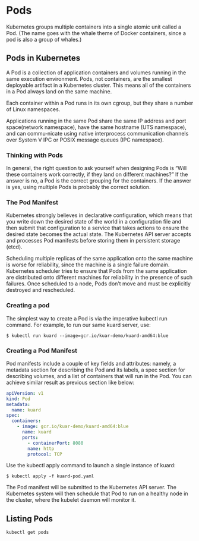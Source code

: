 # Pods

Kubernetes groups multiple containers into a single atomic unit called a Pod. (The name goes with the whale theme of Docker containers, since a pod is also a group of whales.)

## Pods in Kubernetes

A Pod is a collection of application containers and volumes running in the same execution environment. Pods, not containers, are the smallest deployable artifact in a Kubernetes cluster. This means all of the containers in a Pod always land on the same machine.

Each container within a Pod runs in its own cgroup, but they share a number of Linux namespaces.

Applications running in the same Pod share the same IP address and port space(network namespace), have the same hostname (UTS namespace), and can commu‐nicate using native interprocess communication channels over System V IPC or POSIX message queues (IPC namespace).

### Thinking with Pods

In general, the right question to ask yourself when designing Pods is “Will these containers work correctly, if they land on different machines?” If the answer is no, a Pod is the correct grouping for the containers. If the answer is yes, using multiple Pods is probably the correct solution.

### The Pod Manifest

Kubernetes strongly believes in declarative configuration, which means that you write down the desired state of the world in a configuration file and then submit that configuration to a service that takes actions to ensure the desired state becomes the actual state. The Kubernetes API server accepts and processes Pod manifests before storing them in persistent storage (etcd).

Scheduling multiple replicas of the same application onto the same machine is worse for reliability, since the machine is a single failure domain. Kubernetes scheduler tries to ensure that Pods from the same application are distributed onto different machines for reliability in the presence of such failures. Once scheduled to a node, Pods don’t move and must be explicitly destroyed and rescheduled.

### Creating a pod

The simplest way to create a Pod is via the imperative kubectl run command. For example, to run our same kuard server, use:

```
$ kubectl run kuard --image=gcr.io/kuar-demo/kuard-amd64:blue
```

### Creating a Pod Manifest

Pod manifests include a couple of key fields and attributes: namely, a metadata section for describing the Pod and its labels, a spec section for describing volumes, and a list of containers that will run in the Pod. You can achieve similar result as previous section like below:

```yaml
apiVersion: v1
kind: Pod
metadata:
  name: kuard
spec:
  containers:
    - image: gcr.io/kuar-demo/kuard-amd64:blue
      name: kuard
      ports:
        - containerPort: 8080
        name: http
        protocol: TCP
```

Use the kubectl apply command to launch a single instance of kuard:

```
$ kubectl apply -f kuard-pod.yaml
```

The Pod manifest will be submitted to the Kubernetes API server. The Kubernetes system will then schedule that Pod to run on a healthy node in the cluster, where the kubelet daemon will monitor it.

## Listing Pods

```
kubectl get pods
```
